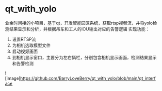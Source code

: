 # qt_with_yolo

业余时间接的小项目，基于qt，开发智能园区系统，获取rtsp视频流，并将yolo检测结果显示和分析，并根据吊车和工人的IOU输出对应的告警逻辑
实现功能：
1. 设置RTSP流
2. 为相机选取模型文件
3. 启动视频画面
4. 到相机显示窗口，主要分为左右俩栏，分别包含相机显示画面，检测结果显示和告警检测

![image]https://github.com/BarryLoveBerry/qt_with_yolo/blob/main/qt_interface

   
